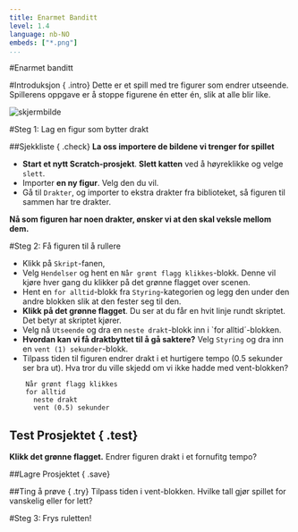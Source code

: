 ```yaml
---
title: Enarmet Banditt
level: 1.4
language: nb-NO
embeds: ["*.png"]
...
```


#Enarmet banditt

#Introduksjon { .intro}
Dette er et spill med tre figurer som endrer utseende. Spillerens oppgave er å stoppe figurene én etter én, slik at alle blir like. 

![skjermbilde](skjermbilde.png)

#Steg 1: Lag en figur som bytter drakt

##Sjekkliste { .check}
__La oss importere de bildene vi trenger for spillet__

+ __Start et nytt Scratch-prosjekt__. __Slett katten__ ved å høyreklikke og velge `slett`.
+ Importer __en ny figur__. Velg den du vil.
+ Gå til `Drakter`, og importer to ekstra drakter fra biblioteket, så figuren til sammen har tre drakter.

__Nå som figuren har noen drakter, ønsker vi at den skal veksle mellom dem.__

#Steg 2: Få figuren til å rullere

+ Klikk på `Skript`-fanen,
+ Velg `Hendelser` og hent en `Når grønt flagg klikkes`-blokk. Denne vil kjøre hver gang du klikker på det grønne flagget over scenen.
+ Hent en `for alltid`-blokk fra `Styring`-kategorien og legg den under den andre blokken slik at den fester seg til den.
+ __Klikk på det grønne flagget__. Du ser at du får en hvit linje rundt skriptet. Det betyr at skriptet kjører.
+ Velg nå `Utseende` og dra en `neste drakt`-blokk inn i `for alltid´-blokken.
+ __Hvordan kan vi få draktbyttet til å gå saktere?__ Velg `Styring` og dra inn en `vent (1) sekunder`-blokk. 
+ Tilpass tiden til figuren endrer drakt i et hurtigere tempo (0.5 sekunder ser bra ut). Hva tror du ville skjedd om vi ikke hadde med vent-blokken?

```blocks
    Når grønt flagg klikkes
    for alltid
      neste drakt
      vent (0.5) sekunder
```

## Test Prosjektet { .test}
__Klikk det grønne flagget.__
Endrer figuren drakt i et fornufitg tempo? 

##Lagre Prosjektet { .save}

##Ting å prøve { .try}
Tilpass tiden i vent-blokken. Hvilke tall gjør spillet for vanskelig eller for lett?

#Steg 3: Frys ruletten!




